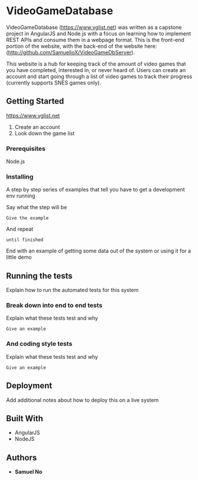 # VideoGameDatabase

VideoGameDatabase (https://www.vglist.net) was written as a capstone project in AngularJS and Node.js with a focus on learning how to implement REST APIs and consume them in a webpage format. This is the front-end portion of the website, with the back-end of the website 
here: (http://github.com/SamuelioX/VideoGameDbServer). 

This website is a hub for keeping track of the amount of video games that you have completed, interested in, or never heard of. Users can create an account and start going through a list of video games to track their progress (currently supports SNES games only).

## Getting Started

https://www.vglist.net
1. Create an account
2. Look down the game list

### Prerequisites

Node.js

### Installing

A step by step series of examples that tell you have to get a development env running

Say what the step will be

```
Give the example
```

And repeat

```
until finished
```

End with an example of getting some data out of the system or using it for a little demo

## Running the tests

Explain how to run the automated tests for this system

### Break down into end to end tests

Explain what these tests test and why

```
Give an example
```

### And coding style tests

Explain what these tests test and why

```
Give an example
```

## Deployment

Add additional notes about how to deploy this on a live system

## Built With

* AngularJS
* NodeJS

## Authors

* **Samuel No**
